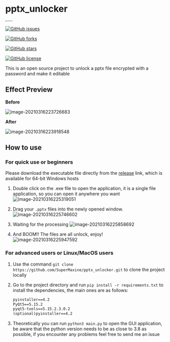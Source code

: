 # pptx_unlocker

<img src="F:\TyporaImages\README\powerpoint.png" alt="powerpoint" style="zoom: 25%;" />

[![GitHub issues](https://img.shields.io/github/issues/SuperMaxine/pptx_unlocker)](https://github.com/SuperMaxine/pptx_unlocker/issues)

[![GitHub forks](https://img.shields.io/github/forks/SuperMaxine/pptx_unlocker)](https://github.com/SuperMaxine/pptx_unlocker/network)

[![GitHub stars](https://img.shields.io/github/stars/SuperMaxine/pptx_unlocker)](https://github.com/SuperMaxine/pptx_unlocker/stargazers)

[![GitHub license](https://img.shields.io/github/license/SuperMaxine/pptx_unlocker)](https://github.com/SuperMaxine/pptx_unlocker)

This is an open source project to unlock a pptx file encrypted with a password and make it editable

## Effect Preview

**Before**

![image-20210316223726683](F:\TyporaImages\README\image-20210316223726683.png)

**After**

![image-20210316223918548](F:\TyporaImages\README\image-20210316223918548.png)

## How to use

### For quick use or beginners

Please download the executable file directly from the [release](https://github.com/SuperMaxine/pptx_unlocker/releases/tag/pptx_unlocker) link, which is available for 64-bit Windows hosts

1. Double click on the .exe file to open the application, it is a single file application, so you can open it anywhere you want
   ![image-20210316225319051](F:\TyporaImages\README\image-20210316225319051.png)

2. Drag your `.pptx` files into the newly opened window.
   ![image-20210316225746602](F:\TyporaImages\README\image-20210316225746602.png)
3. Waiting for the processing
   ![image-20210316225858692](F:\TyporaImages\README\image-20210316225858692.png)
4. And BOOM!! The files are all unlock, enjoy!
   ![image-20210316225947592](F:\TyporaImages\README\image-20210316225947592.png)

### For advanced users or Linux/MacOS users

1. Use the command `git clone https://github.com/SuperMaxine/pptx_unlocker.git` to clone the project locally

2. Go to the project directory and run `pip install -r requirements.txt` to install the dependencies, the main ones are as follows:

   ```txt
   pyinstaller==4.2
   PyQt5==5.15.2
   pyqt5-tools==5.15.2.3.0.2
   (optional)pyinstaller==4.2
   ```

3. Theoretically you can run `python3 main.py` to open the GUI application, be aware that the python version needs to be as close to 3.8 as possible, if you encounter any problems feel free to send me an issue